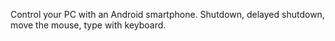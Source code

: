 Control your PC with an Android smartphone.
Shutdown, delayed shutdown, move the mouse, type with keyboard.
